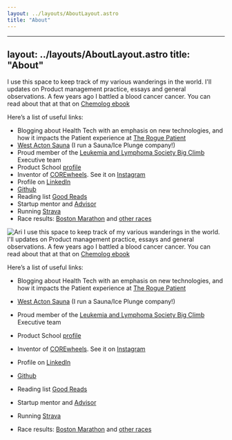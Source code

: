 ```yaml
---
layout: ../layouts/AboutLayout.astro
title: "About"
---
```


---
layout: ../layouts/AboutLayout.astro
title: "About"
---

I use this space to keep track of my various wanderings in the world. I'll updates on Product management practice, essays and general observations. A few years ago I battled a blood cancer cancer. You can read about that at that on [Chemolog ebook](/src/Chemolog-ebook.pdf)

Here’s a list of useful links:
* Blogging about Health Tech with an emphasis on new technologies, and how it impacts the Patient experience at [The Rogue Patient](https://ariakerstein.substack.com/p/the-rogue-patient)
* [West Acton Sauna](https://www.westactonsauna.com/) (I run a Sauna/Ice Plunge company!)
* Proud member of the [Leukemia and Lymphoma Society Big Climb](https://www.lls.org/) Executive team
* Product School [profile](https://productschool.com/product-leaders/ari-akerstein)
* Inventor of [COREwheels](https://www.amazon.com/SKLZ-APD-CW01-02-Dynamic-Strength-Trainer/dp/B00C81JUS2/ref=sr_1_2_sspa). See it on [Instagram](https://www.instagram.com/explore/tags/corewheels/?hl=en) 
* Profile on [LinkedIn](https://www.linkedin.com/in/ariakerstein/)
* [Github](https://github.com/ariakerstein)
* Reading list [Good Reads](https://www.goodreads.com/review/list/59584576?shelf=%23ALL%23)
* Startup mentor and [Advisor](https://www.about.greatnonprofits.org/advisory-board)
* Running [Strava](https://www.strava.com/dashboard)
* Race results: [Boston Marathon](http://registration.baa.org/cfm_Archive/iframe_ArchiveSearch.cfm) and [other races](https://www.runraceresults.com/Secure/RaceResults.cfm?ID=RCLF2016)

![Ari](/assets/images/ari_russian_river.jpg)
I use this space to keep track of my various wanderings in the world. I'll updates on Product management practice, essays and general observations. A few years ago I battled a blood cancer cancer. You can read about that at that on [Chemolog ebook](/src/Chemolog-ebook.pdf)


Here’s a list of useful links:
* Blogging about Health Tech with an emphasis on new technologies, and how it impacts the Patient experience at [The Rogue Patient](https://ariakerstein.substack.com/p/the-rogue-patient)

* [West Acton Sauna](https://www.westactonsauna.com/) (I run a Sauna/Ice Plunge company!)

* Proud member of the [Leukemia and Lymphoma Society Big Climb](https://www.lls.org/) Executive team

* Product School [profile](https://productschool.com/product-leaders/ari-akerstein)

* Inventor of [COREwheels](https://www.amazon.com/SKLZ-APD-CW01-02-Dynamic-Strength-Trainer/dp/B00C81JUS2/ref=sr_1_2_sspa). See it on [Instagram](https://www.instagram.com/explore/tags/corewheels/?hl=en) 

* Profile on [LinkedIn](https://www.linkedin.com/in/ariakerstein/)

* [Github](https://github.com/ariakerstein)

* Reading list [Good Reads](https://www.goodreads.com/review/list/59584576?shelf=%23ALL%23)

* Startup mentor and [Advisor](https://www.about.greatnonprofits.org/advisory-board)

* Running [Strava](https://www.strava.com/dashboard)

* Race results: [Boston Marathon](http://registration.baa.org/cfm_Archive/iframe_ArchiveSearch.cfm) and [other races](https://www.runraceresults.com/Secure/RaceResults.cfm?ID=RCLF2016)
